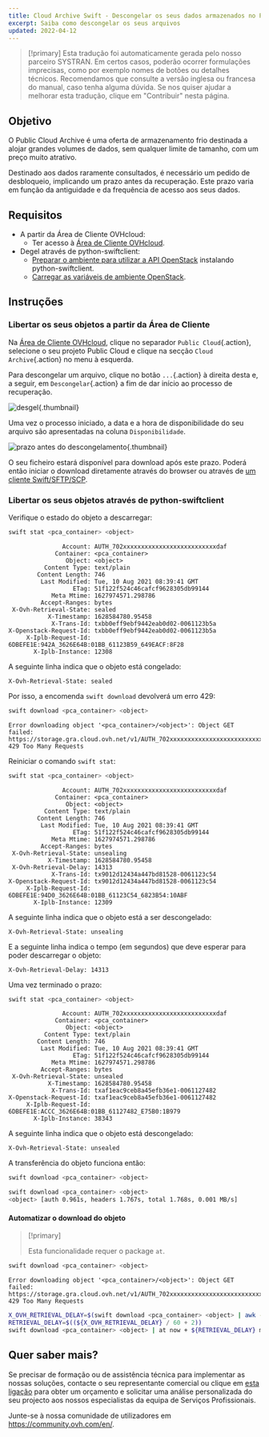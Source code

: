 ```yaml
---
title: Cloud Archive Swift - Descongelar os seus dados armazenados no Public Cloud Archive
excerpt: Saiba como descongelar os seus arquivos
updated: 2022-04-12
---
```


> [!primary]
> Esta tradução foi automaticamente gerada pelo nosso parceiro SYSTRAN. Em certos casos, poderão ocorrer formulações imprecisas, como por exemplo nomes de botões ou detalhes técnicos. Recomendamos que consulte a versão inglesa ou francesa do manual, caso tenha alguma dúvida. Se nos quiser ajudar a melhorar esta tradução, clique em "Contribuir" nesta página.
>

## Objetivo

O Public Cloud Archive é uma oferta de armazenamento frio destinada a alojar grandes volumes de dados, sem qualquer limite de tamanho, com um preço muito atrativo.

Destinado aos dados raramente consultados, é necessário um pedido de desbloqueio, implicando um prazo antes da recuperação. Este prazo varia em função da antiguidade e da frequência de acesso aos seus dados.

## Requisitos

- A partir da Área de Cliente OVHcloud:
    - Ter acesso à [Área de Cliente OVHcloud](/links/manager).
- Degel através de python-swiftclient:
    - [Preparar o ambiente para utilizar a API OpenStack](/pages/public_cloud/compute/prepare_the_environment_for_using_the_openstack_api) instalando python-swiftclient.
    - [Carregar as variáveis de ambiente OpenStack](/pages/public_cloud/compute/loading_openstack_environment_variables).

## Instruções

### Libertar os seus objetos a partir da Área de Cliente

Na [Área de Cliente OVHcloud](/links/manager), clique no separador `Public Cloud`{.action}, selecione o seu projeto Public Cloud e clique na secção `Cloud Archive`{.action} no menu à esquerda.

Para descongelar um arquivo, clique no botão `...`{.action} à direita desta e, a seguir, em `Descongelar`{.action} a fim de dar início ao processo de recuperação.

![desgel](images/unfreeze.png){.thumbnail}

Uma vez o processo iniciado, a data e a hora de disponibilidade do seu arquivo são apresentadas na coluna `Disponibilidade`.

![prazo antes do descongelamento](images/unfreeze_result.png){.thumbnail}

O seu ficheiro estará disponível para download após este prazo. Poderá então iniciar o download diretamente através do browser ou através de [um cliente Swift/SFTP/SCP](/pages/storage_and_backup/object_storage/pca_sftp).

### Libertar os seus objetos através de python-swiftclient

Verifique o estado do objeto a descarregar:

```bash
swift stat <pca_container> <object>
```

```
               Account: AUTH_702xxxxxxxxxxxxxxxxxxxxxxxxxxdaf
             Container: <pca_container>
                Object: <object>
          Content Type: text/plain
        Content Length: 746
         Last Modified: Tue, 10 Aug 2021 08:39:41 GMT
                  ETag: 51f122f524c46cafcf9628305db99144
            Meta Mtime: 1627974571.298786
         Accept-Ranges: bytes
 X-Ovh-Retrieval-State: sealed
           X-Timestamp: 1628584780.95458
            X-Trans-Id: txbb0eff9ebf9442eab0d02-0061123b5a
X-Openstack-Request-Id: txbb0eff9ebf9442eab0d02-0061123b5a
     X-Iplb-Request-Id: 6DBEFE1E:942A_3626E64B:01BB_61123B59_649EACF:8F28
       X-Iplb-Instance: 12308
```

A seguinte linha indica que o objeto está congelado:

```
X-Ovh-Retrieval-State: sealed
```

Por isso, a encomenda `swift download` devolverá um erro 429:

```bash
swift download <pca_container> <object>
```
```
Error downloading object '<pca_container>/<object>': Object GET failed: https://storage.gra.cloud.ovh.net/v1/AUTH_702xxxxxxxxxxxxxxxxxxxxxxxxxxdaf/<pca_container>/<object> 429 Too Many Requests
```

Reiniciar o comando `swift stat`:

```bash
swift stat <pca_container> <object>
```

```
               Account: AUTH_702xxxxxxxxxxxxxxxxxxxxxxxxxxdaf
             Container: <pca_container>
                Object: <object>
          Content Type: text/plain
        Content Length: 746
         Last Modified: Tue, 10 Aug 2021 08:39:41 GMT
                  ETag: 51f122f524c46cafcf9628305db99144
            Meta Mtime: 1627974571.298786
         Accept-Ranges: bytes
 X-Ovh-Retrieval-State: unsealing
           X-Timestamp: 1628584780.95458
 X-Ovh-Retrieval-Delay: 14313
            X-Trans-Id: tx9012d12434a447bd81528-0061123c54
X-Openstack-Request-Id: tx9012d12434a447bd81528-0061123c54
     X-Iplb-Request-Id: 6DBEFE1E:94D0_3626E64B:01BB_61123C54_6823B54:10ABF
       X-Iplb-Instance: 12309
```

A seguinte linha indica que o objeto está a ser descongelado:

```
X-Ovh-Retrieval-State: unsealing
```

E a seguinte linha indica o tempo (em segundos) que deve esperar para poder descarregar o objeto:

```
X-Ovh-Retrieval-Delay: 14313
```

Uma vez terminado o prazo:

```bash
swift stat <pca_container> <object>
```

```
               Account: AUTH_702xxxxxxxxxxxxxxxxxxxxxxxxxxdaf
             Container: <pca_container>
                Object: <object>
          Content Type: text/plain
        Content Length: 746
         Last Modified: Tue, 10 Aug 2021 08:39:41 GMT
                  ETag: 51f122f524c46cafcf9628305db99144
            Meta Mtime: 1627974571.298786
         Accept-Ranges: bytes
 X-Ovh-Retrieval-State: unsealed
           X-Timestamp: 1628584780.95458
            X-Trans-Id: txaf1eac9ceb8a45efb36e1-0061127482
X-Openstack-Request-Id: txaf1eac9ceb8a45efb36e1-0061127482
     X-Iplb-Request-Id: 6DBEFE1E:ACCC_3626E64B:01BB_61127482_E75B0:1B979
       X-Iplb-Instance: 38343
```

A seguinte linha indica que o objeto está descongelado:

```
X-Ovh-Retrieval-State: unsealed
```

A transferência do objeto funciona então:

```bash
swift download <pca_container> <object>
```

```bash
swift download <pca_container> <object>
<object> [auth 0.961s, headers 1.767s, total 1.768s, 0.001 MB/s]
```

#### Automatizar o download do objeto

> [!primary]
>
> Esta funcionalidade requer o package `at`.
>

```bash
swift download <pca_container> <object>
```
```
Error downloading object '<pca_container>/<object>': Object GET failed: https://storage.gra.cloud.ovh.net/v1/AUTH_702xxxxxxxxxxxxxxxxxxxxxxxxxxdaf/<pca_container>/<object> 429 Too Many Requests
```

```bash
X_OVH_RETRIEVAL_DELAY=$(swift download <pca_container> <object> | awk -F ": " '/X-Ovh-Retrieval-Delay/ {print $2}'
RETRIEVAL_DELAY=$((${X_OVH_RETRIEVAL_DELAY} / 60 + 2))
swift download <pca_container> <object> | at now + ${RETRIEVAL_DELAY} minutes
```

## Quer saber mais?

Se precisar de formação ou de assistência técnica para implementar as nossas soluções, contacte o seu representante comercial ou clique em [esta ligação](/links/professional-services) para obter um orçamento e solicitar uma análise personalizada do seu projecto aos nossos especialistas da equipa de Serviços Profissionais.

Junte-se à nossa comunidade de utilizadores em <https://community.ovh.com/en/>.
